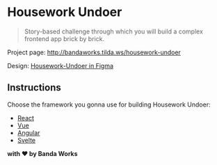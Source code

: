 # Housework Undoer

> Story-based challenge through which you will build a complex frontend app brick by brick.

Project page: http://bandaworks.tilda.ws/housework-undoer

Design: [Housework-Undoer in Figma](https://www.figma.com/file/6pGrJ5d7blM1GZk8BXIEfH/Housework-Undoer)

## Instructions

Choose the framework you gonna use for building Housework Undoer:

- [React](./instructions/react.md)
- [Vue](./instructions/vue.md)
- [Angular](./instructions/angular.md)
- [Svelte](./instructions/svelte.md)

**with :heart: by Banda Works**
